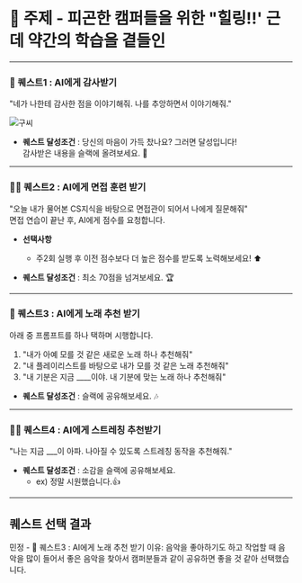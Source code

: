 # 🥱 주제 - 피곤한 캠퍼들을 위한 "힐링!!' 근데 약간의 학습을 곁들인
---

### 🥇 퀘스트1 : AI에게 감사받기

"네가 나한테 감사한 점을 이야기해줘. 나를 추앙하면서 이야기해줘."  


![구씨](https://github.com/user-attachments/assets/406798b2-5d34-4f9b-bb7b-ca702884534c)


- **퀘스트 달성조건** : 당신의 마음이 가득 찼나요? 그러면 달성입니다!  
  감사받은 내용을 슬랙에 올려보세요. 💌

---

### 🧑‍💻 퀘스트2 : AI에게 면접 훈련 받기

"오늘 내가 물어본 CS지식을 바탕으로 면접관이 되어서 나에게 질문해줘"  
면접 연습이 끝난 후, AI에게 점수를 요청합니다.

- **선택사항**
    - 주2회 실행 후 이전 점수보다 더 높은 점수를 받도록 노력해보세요! ⬆️

- **퀘스트 달성조건** : 최소 70점을 넘겨보세요. 🏆

---

### 🎵 퀘스트3 : AI에게 노래 추천 받기

아래 중 프롬프트를 하나 택하며 시행합니다.
1. "내가 아예 모를 것 같은 새로운 노래 하나 추천해줘"
2. "내 플레이리스트를 바탕으로 내가 모를 것 같은 노래 추천해줘"
3. "내 기분은 지금 ____이야. 내 기분에 맞는 노래 하나 추천해줘"

- **퀘스트 달성조건** : 슬랙에 공유해보세요. 🎶

---

### 🧘‍♂️ 퀘스트4 : AI에게 스트레칭 추천받기

"나는 지금 ___이 아파. 나아질 수 있도록 스트레칭 동작을 추천해줘."

- **퀘스트 달성조건** : 소감을 슬랙에 공유해보세요.  
  - ex) 정말 시원했습니다.👍

---

## 퀘스트 선택 결과

민정 - 🎵 퀘스트3 : AI에게 노래 추천 받기
  이유: 음악을 좋아하기도 하고 작업할 때 음악을 많이 들어서 좋은 음악을 찾아서 캠퍼분들과 같이 공유하면 좋을 것 같아 선택했습니다.
